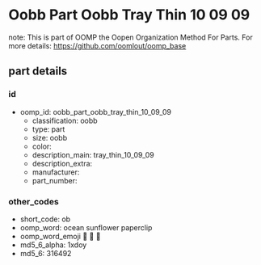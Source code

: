 # Oobb Part Oobb Tray Thin 10 09 09  

note: This is part of OOMP the Oopen Organization Method For Parts. For more details: https://github.com/oomlout/oomp_base

##  part details





### id
* oomp_id: oobb_part_oobb_tray_thin_10_09_09
  * classification: oobb
  * type: part
  * size: oobb
  * color: 
  * description_main: tray_thin_10_09_09
  * description_extra: 
  * manufacturer: 
  * part_number: 

### other_codes
* short_code: ob
* oomp_word: ocean sunflower paperclip
* oomp_word_emoji :ocean: :sunflower: :paperclip:
* md5_6_alpha: 1xdoy
* md5_6: 316492